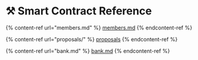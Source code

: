 # ⚒ Smart Contract Reference

{% content-ref url="members.md" %}
[members.md](members.md)
{% endcontent-ref %}

{% content-ref url="proposals/" %}
[proposals](proposals/)
{% endcontent-ref %}

{% content-ref url="bank.md" %}
[bank.md](bank.md)
{% endcontent-ref %}

